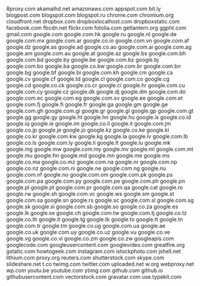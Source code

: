 8proxy.com
akamaihd.net
amazonaws.com
appspot.com
bit.ly
blogpost.com
blogspot.com
blogspot.ru
chrome.com
chromium.org
cloudfront.net
dropbox.com
dropboxlocalhost.com
dropboxstatic.com
facebook.com
fbcdn.net
flickr.com
fotolia.com
getlantern.org
ggpht.com
gmail.com
google.com
google.com.hk
google.ru
google.nl
google.de
google.com.mx
google.com.ar
google.co.in
google.com.vn
google.com.af
google.dz
google.as
google.ad
google.co.ao
google.com.ai
google.com.ag
google.am
google.com.au
google.at
google.az
google.bs
google.com.bh
google.com.bd
google.by
google.be
google.com.bz
google.bj
google.com.bo
google.ba
google.co.bw
google.com.br
google.com.bn
google.bg
google.bf
google.bi
google.com.kh
google.cm
google.ca
google.cv
google.cf
google.td
google.cl
google.com.co
google.cg
google.cd
google.co.ck
google.co.cr
google.ci
google.hr
google.com.cu
google.com.cy
google.cz
google.dk
google.dj
google.dm
google.com.do
google.com.ec
google.com.eg
google.com.sv
google.ee
google.com.et
google.com.fj
google.fi
google.fr
google.ga
google.gm
google.ge
google.com.gh
google.com.gi
google.gr
google.gl
google.gp
google.com.gt
google.gg
google.gy
google.ht
google.hn
google.hu
google.is
google.co.id
google.iq
google.ie
google.im
google.co.il
google.it
google.com.jm
google.co.jp
google.je
google.jo
google.kz
google.co.ke
google.ki
google.co.kr
google.com.kw
google.kg
google.la
google.lv
google.com.lb
google.co.ls
google.com.ly
google.li
google.lt
google.lu
google.mk
google.mg
google.mw
google.com.my
google.mv
google.ml
google.com.mt
google.mu
google.fm
google.md
google.mn
google.me
google.ms
google.co.ma
google.co.mz
google.com.na
google.nr
google.com.np
google.co.nz
google.com.ni
google.ne
google.com.ng
google.nu
google.com.nf
google.no
google.com.om
google.com.pk
google.ps
google.com.pa
google.com.py
google.com.pe
google.com.ph
google.pn
google.pl
google.pt
google.com.pr
google.com.qa
google.cat
google.ro
google.rw
google.sh
google.com.vc
google.ws
google.sm
google.st
google.com.sa
google.sn
google.rs
google.sc
google.com.sl
google.com.sg
google.sk
google.si
google.com.sb
google.so
google.co.za
google.es
google.lk
google.se
google.ch
google.com.tw
google.com.tj
google.co.tz
google.co.th
google.tl
google.tg
google.tk
google.to
google.tt
google.tn
google.com.tr
google.tm
google.co.ug
google.com.ua
google.ae
google.co.uk
google.com.uy
google.co.uz
google.vu
google.co.ve
google.vg
google.co.vi
google.co.zm
google.co.zw
googleapis.com
googlecode.com
googleusercontent.com
googlevideo.com
greatfire.org
gstatic.com
howtogeek.com
instagram.com
istockphoto.com
jshell.net
lithium.com
proxy.org
reuters.com
shutterstock.com
skype.com
slideshare.net
t.co
twimg.com
twitter.com
uploaded.net
w.org
webproxy.net
wp.com
youtu.be
youtube.com
ytimg.com
github.com
github.io
githubusercontent.com
vectorstock.com
gravatar.com
use.typekit.com